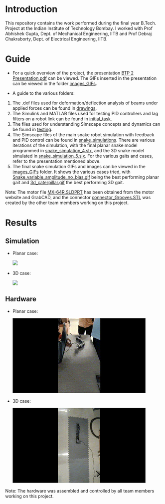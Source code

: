 # Introduction
This repository contains the work performed during the final year B.Tech. Project at the Indian Institute of Technology Bombay. I worked with Prof Abhishek Gupta, Dept. of Mechanical Engineering, IITB and Prof Debraj Chakraborty, Dept. of Electrical Engineering, IITB.

# Guide
- For a quick overview of the project, the presentation [BTP 2 Presentation.pdf](https://github.com/saayuj/Snake-Robot/blob/main/BTP%202%20Presentation.pdf) can be viewed. The GIFs inserted in the presentation can be viewed in the folder [images_GIFs](https://github.com/saayuj/Snake-Robot/tree/main/images_GIFs).
  
- A guide to the various folders:
1. The .dxf files used for deformation/deflection analysis of beams under applied forces can be found in [drawings](https://github.com/saayuj/Snake-Robot/tree/main/drawings).
2. The Simulink and MATLAB files used for testing PID controllers and lag filters on a robot link can be found in [initial_task](https://github.com/saayuj/Snake-Robot/tree/main/initial_task).
3. The files used for understanding Simscape concepts and dynamics can be found in [testing](https://github.com/saayuj/Snake-Robot/tree/main/testing).
4. The Simscape files of the main snake robot simulation with feedback and PID control can be found in [snake_simulations](https://github.com/saayuj/Snake-Robot/tree/main/snake_simulations). There are various iterations of the simulation, with the final planar snake model programmed in [snake_simulation_4.slx](https://github.com/saayuj/Snake-Robot/blob/main/snake_simulations/snake_simulation_4.slx), and the 3D snake model simulated in [snake_simulation_5.slx](https://github.com/saayuj/Snake-Robot/blob/main/snake_simulations/snake_simulation_5.slx). For the various gaits and cases, refer to the presentation mentioned above.
5. The final snake simulation GIFs and images can be viewed in the [images_GIFs](https://github.com/saayuj/Snake-Robot/tree/main/images_GIFs) folder. It shows the various cases tried, with [Snake_variable_amplitude_no_bias.gif](https://github.com/saayuj/Snake-Robot/blob/main/images_GIFs/Snake_variable_amplitude_no_bias.gif) being the best performing planar gait and [3d_caterpillar.gif](https://github.com/saayuj/Snake-Robot/blob/main/images_GIFs/3d_caterpillar.gif) the best performing 3D gait.

Note: The motor file [MX-64R.SLDPRT](https://github.com/saayuj/Snake-Robot/blob/main/snake_simulations/MX-64R.SLDPRT) has been obtained from the motor website and GrabCAD, and the connector [connector_Grooves.STL](https://github.com/saayuj/Snake-Robot/blob/main/snake_simulations/connector_Grooves.STL) was created by the other team members working on this project.

# Results
## Simulation
- Planar case:

  ![](https://github.com/saayuj/Snake-Robot/blob/main/images_GIFs/Snake_variable_amplitude_no_bias.gif)
- 3D case:

  ![](https://github.com/saayuj/Snake-Robot/blob/main/images_GIFs/3d_caterpillar.gif)

## Hardware
- Planar case:

  ![](https://github.com/saayuj/Snake-Robot/blob/main/images_GIFs/planar_hardware.gif)
- 3D case:

  ![](https://github.com/saayuj/Snake-Robot/blob/main/images_GIFs/3d_hardware.gif)

Note: The hardware was assembled and controlled by all team members working on this project.
